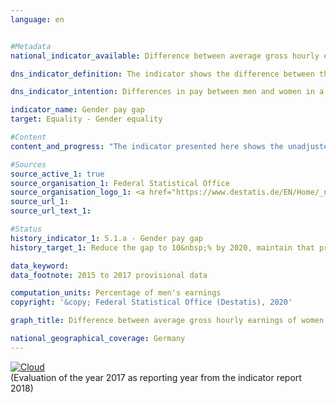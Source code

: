 ```yaml
---                   
language: en                   


#Metadata                   
national_indicator_available: Difference between average gross hourly earnings of women and men                   

dns_indicator_definition: The indicator shows the difference between the average gross hourly earnings of women and men expressed as a percentage of the average gross hourly earnings of men.<sub> Text from the Indicator Report 2018</sub>                   

dns_indicator_intention: Differences in pay between men and women in a modern business-oriented society are a sign of social inequality. A narrowing of pay disparities indicates progress on the road to equality. The Federal Government is therefore pursuing the goal of reducing the pay gap to 10&nbsp;% by 2020.<sub> Text from the Indicator Report 2018</sub>                   

indicator_name: Gender pay gap                   
target: Equality - Gender equality                   

#Content                    
content_and_progress: "The indicator presented here shows the unadjusted gender pay gap. Therefore, it only expresses the relative average gross hourly earnings as a ratio without considering the underlying causes, such as qualification, occupation or a different employment history.<br><br>The data for the indicator are based on the four-yearly structure of earnings survey conducted by the statistical offices of the Länder as a representative sample survey covering a maximum of 60,000 businesses who are obliged to provide the requested information. Based on these data, results are provided by age, educational attainment, performance group, activity, collective agreement, company size class and economic sector, and the adjusted gender pay gap (GPG) is published. For the interim years, the unadjusted GPG is updated using the rates of change from the quarterly survey of earnings. In the following, the EU definition is used for the adjusted and unadjusted GPG; it excludes employees in “agriculture, forestry and fishing”, “public administration and defence; compulsory social security” and in micro-enterprises.<br><br>In 2017, the unadjusted gender pay gap was 21&nbsp;% on average. This means that the average gross hourly earnings of women were by around one fifth lower than those earnings of men. Since 1995 the unadjusted GPG has scarcely changed. Hence, if the trend recorded over the last five years continues, the goal set for 2020 will not be achieved.<br><br>On an EU average, the unadjusted GPG was 16&nbsp;% in 2016. The countries with the smallest differences in unadjusted gross hourly earnings, along with Italy and Romania (5&nbsp;%), were Belgium and Luxembourg (6&nbsp;%). Only in Estonia (25&nbsp;%) and the Czech Republic (22&nbsp;%) was the unadjusted GPG higher in 2016 than in Germany (21&nbsp;%).<br><br>However, there was no uniform picture for Germany. The unadjusted gender pay gap varied markedly between the Länder: in 2017, the GPG was highest in Baden-Württemberg with 27&nbsp;%, whereas in Saxony-Anhalt with its overall lower earnings level it was only 2&nbsp;%.<br><br>The factors underlying the GPG can be studied every four years based on the detailed results of the structure of earnings survey. The results for 2014 are currently available. These factors, which determine the differences in earnings, are subject to long-term change processes and therefore relatively stable over time. The main quantifiable reasons underlying the unadjusted GPG are women and men working in different sectors and occupations and the unequal division of job requirements in terms of leadership and qualification. In addition, women are more likely than men to be in part-time or marginal employment.<br><br>The above reasons explain, in statistical terms, around three quarters of the difference between hourly earnings at national level. The adjusted GPG of 6&nbsp;% in 2014 accounts for the remaining quarter of the difference in earnings.<br><br>Compared with the unadjusted GPG, the adjusted GPG presents a much more uniform picture at the level of the Länder. In 2014, it was between 4&nbsp;% (in Thuringia) and 10&nbsp;% (in Brandenburg).<sub> Text from the Indicator Report 2018</sub>"                   

#Sources
source_active_1: true                           
source_organisation_1: Federal Statistical Office                           
source_organisation_logo_1: <a href="https://www.destatis.de/EN/Home/_node.html"><img src="https://g205sdgs.github.io/sdg-indicators/public/LogosEn/destatis.png" alt="Logo Destatis" title="Click here to visit the homepage of the organization" /></a>                           
source_url_1:                            
source_url_text_1:                            

#Status                   
history_indicator_1: 5.1.a - Gender pay gap                   
history_target_1: Reduce the gap to 10&nbsp;% by 2020, maintain that proportion up to 2030 

data_keyword:                    
data_footnote: 2015 to 2017 provisional data                   

computation_units: Percentage of men's earnings                   
copyright: '&copy; Federal Statistical Office (Destatis), 2020'                   

graph_title: Difference between average gross hourly earnings of women and men                   

national_geographical_coverage: Germany                   
---
```

<div>                           
  <div class="my-header">                           
    <a href="https://sustainabledevelopment-deutschland.github.io/en/status/"><img src="https://g205sdgs.github.io/sdg-indicators/public/Wettersymbole/Wolke.png" title="The indicator is moving in the right direction but if the trend continues, the target value will be missed by more than 20&nbsp;% in the target year" alt="Cloud" />                           
    </a>                           
  </div>
  <div class="my-header-note">
    <span>(Evaluation of the year 2017 as reporting year from the indicator report 2018)</span>
  </div>                           
</div>